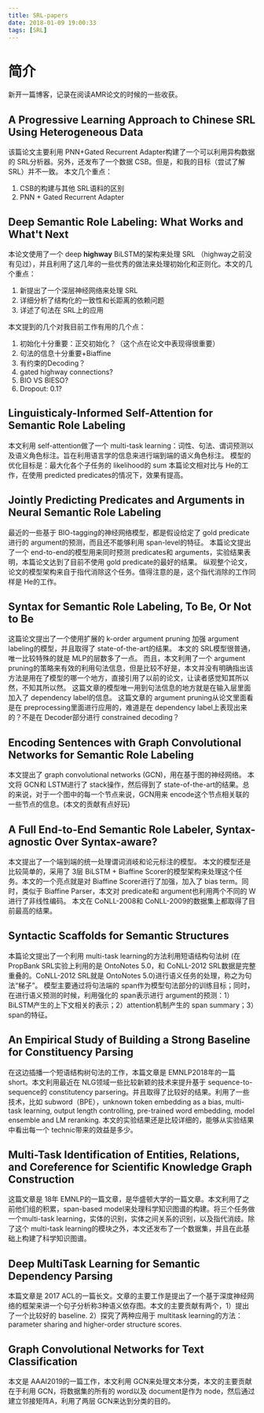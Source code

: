 ```yaml
---
title: SRL-papers
date: 2018-01-09 19:00:33
tags: [SRL]
---
```

# 简介
新开一篇博客，记录在阅读AMR论文的时候的一些收获。
<!--more-->
## A Progressive Learning Approach to Chinese SRL Using Heterogeneous Data
该篇论文主要利用 PNN+Gated Recurrent Adapter构建了一个可以利用异构数据的 SRL分析器。另外，还发布了一个数据 CSB。但是，和我的目标（尝试了解 SRL）并不一致。
本文几个重点：
1. CSB的构建与其他 SRL语料的区别
2. PNN + Gated Recurrent Adapter

## Deep Semantic Role Labeling: What Works and What't Next
本论文使用了一个 deep __highway__ BiLSTM的架构来处理 SRL （highway之前没有见过），并且利用了这几年的一些优秀的做法来处理初始化和正则化。本文的几个重点：
1. 新提出了一个深层神经网络来处理 SRL
2. 详细分析了结构化的一致性和长距离的依赖问题
3. 详述了句法在 SRL上的应用

本文提到的几个对我目前工作有用的几个点：
1. 初始化十分重要：正交初始化？（这个点在论文中表现得很重要）
2. 句法的信息十分重要+Biaffine
3. 有约束的Decoding？
4. gated highway connections?
5. BIO VS BIESO?
6. Dropout: 0.1?

## Linguisticaly-Informed Self-Attention for Semantic Role Labeling
本文利用 self-attention做了一个 multi-task learning：词性、句法、谓词预测以及语义角色标注。旨在利用语言学的信息来进行端到端的语义角色标注。
模型的优化目标是：最大化各个子任务的 likelihood的 sum
本篇论文相对比与 He的工作，在使用 predicted predicates的情况下，效果有提高。

## Jointly Predicting Predicates and Arguments in Neural Semantic Role Labeling
最近的一些基于 BIO-tagging的神经网络模型，都是假设给定了 gold predicate进行的 argument的预测，而且还不能够利用 span-level的特征。
本篇论文提出了一个 end-to-end的模型用来同时预测 predicates和 arguments，实验结果表明，本篇论文达到了目前不使用 gold predicate的最好的结果。
纵观整个论文，论文的模型架构来自于指代消除这个任务。值得注意的是，这个指代消除的工作同样是 He的工作。

## Syntax for Semantic Role Labeling, To Be, Or Not to Be
这篇论文提出了一个使用扩展的 k-order argument pruning 加强 argument labeling的模型，并且取得了 state-of-the-art的结果。
本文的 SRL模型很普通，唯一比较特殊的就是 MLP的层数多了一点。
而且，本文利用了一个 argument pruning的策略来有效的利用句法信息，但是比较不好是，本文并没有明确指出该方法是用在了模型的哪一个地方，直接引用了以前的论文，让读者感觉知其所以然，不知其所以然。
这篇文章的模型唯一用到句法信息的地方就是在输入层里面加入了 dependency label的信息。
这篇文章的 argument pruning从论文里面看是在 preprocessing里面进行应用的，难道是在 dependency label上表现出来的？不是在 Decoder部分进行 constrained decoding？

## Encoding Sentences with Graph Convolutional Networks for Semantic Role Labeling
本文提出了 graph convolutional networks (GCN)，用在基于图的神经网络。
本文将 GCN和 LSTM进行了 stack操作，然后得到了 state-of-the-art的结果。总的来说，对于一个图中的每一个节点来说，GCN用来 encode这个节点相关联的一些节点的信息。(本文的贡献有点好玩)

## A Full End-to-End Semantic Role Labeler, Syntax-agnostic Over Syntax-aware?
本文提出了一个端到端的统一处理谓词消岐和论元标注的模型。
本文的模型还是比较简单的，采用了 3层 BiLSTM + Biaffine Scorer的模型架构来处理这个任务。本文的一个亮点就是对 Biaffine Scorer进行了加强，加入了 bias term。同时，类似于 Biaffine Parser，本文对 predicate和 argument也利用两个不同的 W进行了非线性编码。
本文在 CoNLL-2008和 CoNLL-2009的数据集上都取得了目前最高的结果。

## Syntactic Scaffolds for Semantic Structures
本篇论文提出了一个利用 multi-task learning的方法利用短语结构句法树 (在 PropBank SRL实验上利用的是 OntoNotes 5.0，和 CoNLL-2012 SRL数据是完整重叠的。CoNLL-2012 SRL就是 OntoNotes 5.0)进行语义任务的处理，称之为句法“梯子”。
模型主要通过将句法端的 span作为模型句法部分的训练目标；同时，在进行语义预测的时候，利用强化的 span表示进行 argument的预测：1）BiLSTM产生的上下文相关的表示；2）attention机制产生的 span summary；3）span的特征。

## An Empirical Study of Building a Strong Baseline for Constituency Parsing
在这边插播一个短语结构树句法的工作，本篇文章是 EMNLP2018年的一篇short。本文利用最近在 NLG领域一些比较新颖的技术来提升基于 sequence-to-sequence的 constitutency parsering。并且取得了比较好的结果。利用了一些技术，比如 subword（BPE），unknown token embedding as a bias, multi-task learning, output length controlling, pre-trained word embedding, model ensemble and LM reranking. 本文的实验结果还是比较详细的，能够从实验结果中看出每一个 technic带来的效益是多少。

## Multi-Task Identification of Entities, Relations, and Coreference for Scientific Knowledge Graph Construction
这篇文章是 18年 EMNLP的一篇文章，是华盛顿大学的一篇文章。本文利用了之前他们组的积累，span-based model来处理科学知识图谱的构建。将三个任务做一个multi-task learning，实体的识别，实体之间关系的识别，以及指代消歧。除了这个 multi-task learning的模块之外，本文还发布了一个数据集，并且在此基础上构建了科学知识图谱。

## Deep MultiTask Learning for Semantic Dependency Parsing
本篇文章是 2017 ACL的一篇长文。文章的主要工作是提出了一个基于深度神经网络的框架来讲一个句子分析称3种语义依存图。本文的主要贡献有两个，1）提出了一个比较好的 baseline. 2）探究了两种应用于 multitask learning的方法：parameter sharing and higher-order structure scores.

## Graph Convolutional Networks for Text Classification
本文是 AAAI2019的一篇工作，本文利用 GCN来处理文本分类，本文的主要贡献在于利用 GCN，将数据集的所有的 word以及 document是作为 node，然后通过建立邻接矩阵A，利用了两层 GCN来达到分类的目的。
